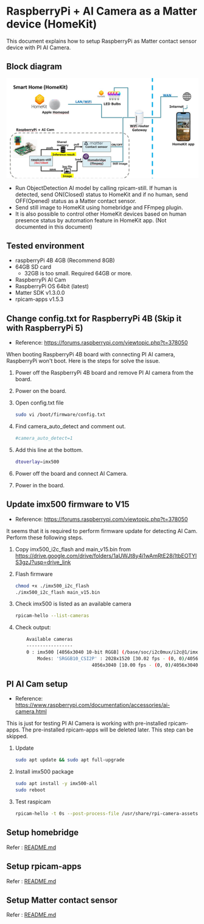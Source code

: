 # RaspberryPi + AI Camera as a Matter device (HomeKit)

This document explains how to setup RaspberryPi as Matter contact sensor device with PI AI Camera.

## Block diagram

![Block Diagram](./resources/block_diagram.PNG.jpg)

- Run ObjectDetection AI model by calling rpicam-still. If human is detected, send ON(Closed) status to HomeKit and if no human, send OFF(Opened) status as a Matter contact sensor.
- Send still image to HomeKit using homebridge and FFmpeg plugin.
- It is also possible to control other HomeKit devices based on human presence status by automation feature in HomeKit app. (Not documented in this document)

## Tested environment

- raspberryPi 4B 4GB (Recommend 8GB)
- 64GB SD card
  - 32GB is too small. Required 64GB or more.
- RaspberryPi AI Cam
- RaspberryPi OS 64bit (latest)
- Matter SDK v1.3.0.0
- rpicam-apps v1.5.3

## Change config.txt for RaspberryPi 4B (Skip it with RaspberryPi 5)

- Reference: https://forums.raspberrypi.com/viewtopic.php?t=378050

When booting RaspberryPi 4B board with connecting PI AI camera, RaspberryPi won't boot. Here is the steps for solve the issue.

1. Power off the RaspberryPi 4B board and remove PI AI camera from the board.
2. Power on the board.
3. Open config.txt file

    ```bash
    sudo vi /boot/firmware/config.txt
    ```

4. Find camera_auto_detect and comment out.

    ```bash
    #camera_auto_detect=1
    ```

5. Add this line at the bottom.

    ```bash
    dtoverlay=imx500
    ````

6. Power off the board and connect AI Camera.
7. Power in the board.

## Update imx500 firmware to V15

- Reference: https://forums.raspberrypi.com/viewtopic.php?t=378050

It seems that it is required to perform firmware update for detecting AI Cam. Perform these following steps.

1. Copy imx500_i2c_flash and main_v15.bin from https://drive.google.com/drive/folders/1aUWJt8y4i1wAmRtE28j1tbEOTYlS3gzJ?usp=drive_link

2. Flash firmware

    ```bash
    chmod +x ./imx500_i2c_flash
    ./imx500_i2c_flash main_v15.bin
    ```

3. Check imx500 is listed as an available camera

    ```bash
    rpicam-hello --list-cameras
    ```

4. Check output:

    ```bash
        Available cameras
        -----------------
        0 : imx500 [4056x3040 10-bit RGGB] (/base/soc/i2c0mux/i2c@1/imx500@1a)
            Modes: 'SRGGB10_CSI2P' : 2028x1520 [30.02 fps - (0, 0)/4056x3040 crop]
                                4056x3040 [10.00 fps - (0, 0)/4056x3040 crop]
    ```

## PI AI Cam setup

- Reference: https://www.raspberrypi.com/documentation/accessories/ai-camera.html

This is just for testing PI AI Camera is working with pre-installed rpicam-apps. The pre-installed rpicam-apps will be deleted later. This step can be skipped.

1. Update

    ```bash
    sudo apt update && sudo apt full-upgrade
    ```

2. Install imx500 package

    ```bash
    sudo apt install -y imx500-all
    sudo reboot
    ```

3. Test raspicam

    ```bash
    rpicam-hello -t 0s --post-process-file /usr/share/rpi-camera-assets/imx500_mobilenet_ssd.json --viewfinder-width 1920 --viewfinder-height 1080 --framerate 30
    ```

## Setup homebridge

Refer : [README.md](./homebridge/README.md)

## Setup rpicam-apps

Refer : [README.md](./rpicam-apps/README.md)

## Setup Matter contact sensor

Refer : [README.md](./connectedhomeip//README.md)
